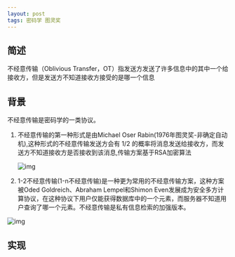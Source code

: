 ```yaml
---
layout: post
tags: 密码学 图灵奖
---
```


## 简述

不经意传输（Oblivious Transfer，OT）指发送方发送了许多信息中的其中一个给接收方，但是发送方不知道接收方接受的是哪一个信息

## 背景

不经意传输是密码学的一类协议。

 1. 不经意传输的第一种形式是由Michael Oser Rabin(1976年图灵奖-非确定自动机),这种形式的不经意传输发送方会有 1/2 的概率将消息发送给接收方，而发送方不知道接收方是否接收到该消息,传输方案基于RSA加密算法

    ![img](https://pic4.zhimg.com/80/v2-770e7258668450e33a53bc510a14fc83_1440w.jpg)

 2. 1-2不经意传输(1-n不经意传输)是一种更为常用的不经意传输方案，这种方案被Oded Goldreich、Abraham Lempel和Shimon Even发展成为安全多方计算协议，在这种协议下用户仅能获得数据库中的一个元素，而服务器不知道用户查询了哪一个元素。不经意传输是私有信息检索的加强版本。

![img](https://pic3.zhimg.com/80/v2-4f565ca6dc1d08e72721030b8d8698d6_1440w.jpg)

## 实现
